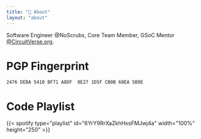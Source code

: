 ```yaml
---
title: "📙 About"
layout: "about"
---
```


Software Engineer @NoScrubs, Core Team Member, GSoC Mentor [@CircuitVerse.org](https://circuitverse.org/).

# PGP Fingerprint

`2476 DEBA 5410 BF71 A8DF  0E27 1D5F CB0B 68EA 5B9E`

<!--
# Motivations

If you’d like to know about my development career you can download my [**resumé**](/assets/vaibhav_upreti_resume.pdf).

# OSS contributions

Below you can find the list of my OSS contributions:
- [CircuitVerse](https://github.com/CircuitVerse/CircuitVerse/commits?author=VaibhavUpreti)

At the moment, I am dedicating my time to delving into the inner workings of Rails and focusing on expanding my contributions to the project. -->

<!-- # Socials
- [LinkedIn](https://www.linkedin.com/in/vaibhav-upreti/)
- [GitHub](https://github.com/VaibhavUpreti)
- [Twitter](https://twitter.com/vaibhav__upreti)  -->

# Code Playlist

{{< spotify type="playlist" id="6YrY9RrXaZkhHxsFMJwj4a" width="100%" height="250" >}}
